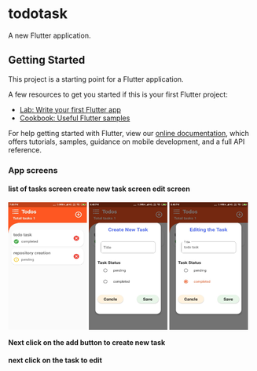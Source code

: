 # todotask

A new Flutter application.

## Getting Started

This project is a starting point for a Flutter application.

A few resources to get you started if this is your first Flutter project:

- [Lab: Write your first Flutter app](https://flutter.dev/docs/get-started/codelab)
- [Cookbook: Useful Flutter samples](https://flutter.dev/docs/cookbook)

For help getting started with Flutter, view our
[online documentation](https://flutter.dev/docs), which offers tutorials,
samples, guidance on mobile development, and a full API reference.

### App screens


#### list of tasks screen     create new task screen           edit screen
<img src="appscreenshots/listoftasksScreen.jpeg" alt="List of Tasks Screen" width="160" height="260">       <img src="appscreenshots/taskcreatescreen.jpeg" alt="List of Tasks Screen" width="160" height="260">           <img src="appscreenshots/editscreen.jpeg" alt="List of Tasks Screen" width="160" height="260">

 **Next click on the add button to create new task**
 #### next click on the task to edit
